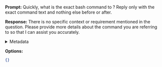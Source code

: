 **Prompt:**
Quickly, what is the exact bash command to ?
Reply only with the exact command text and nothing else before or after.

**Response:**
There is no specific context or requirement mentioned in the question. Please provide more details about the command you are referring to so that I can assist you accurately.

<details><summary>Metadata</summary>

- Duration: 1930 ms
- Datetime: 2023-07-24T09:39:58.753893
- Model: gpt-3.5-turbo-0613

</details>

**Options:**
```json
{}
```

